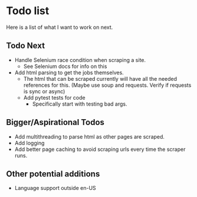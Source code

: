 # Todo list

Here is a list of what I want to work on next.

## Todo Next

- Handle Selenium race condition when scraping a site.
  - See Selenium docs for info on this
- Add html parsing to get the jobs themselves.
  - The html that can be scraped currently will have all the needed references for this. (Maybe use soup and requests. Verify if requests is sync or async)
  - Add pytest tests for code
    - Specifically start with testing bad args.

## Bigger/Aspirational Todos
- Add multithreading to parse html as other pages are scraped.
- Add logging
- Add better page caching to avoid scraping urls every time the scraper runs. 

## Other potential additions
- Language support outside en-US
